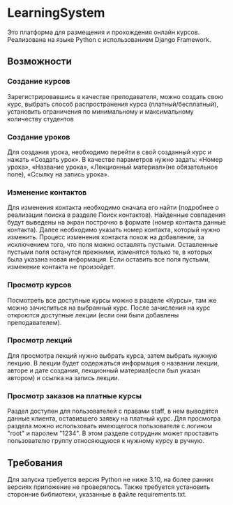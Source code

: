 # LearningSystem
Это платформа для размещения и прохождения онлайн курсов. Реализована на языке Python с использованием Django Framework.

## Возможности
### Создание курсов
Зарегистрировавшись в качестве преподавателя, можно создать свою курс, выбрать способ распространения курса (платный/бесплатный), установить ограничения по минимальному и максимальному количеству студентов

### Создание уроков
Для создания урока, необходимо перейти в свой созданный курс и нажать «Создать урок». В качестве параметров нужно задать: «Номер урока», «Название урока», «Лекционный материал»(не обязательное поле), «Ссылку на запись урока».

### Изменение контактов
Для изменения контакта необходимо сначала его найти (подробнее о реализации поиска в разделе Поиск контактов). Найденные совпадения будут выведены на экран построчно в формате (номер контакта данные контакта). Далее необходимо указать номер контакта, который нужно изменить. Процесс изменения контакта похож на добавление, за исключением того, что поля можно оставлять пустыми. Оставленные пустыми поля останутся прежними, изменятся только те, в которых была указана новая информация. Если оставить все поля пустыми, изменение контакта не произойдет. 

### Просмотр курсов
Посмотреть все доступные курсы можно в разделе «Курсы», там же можно зачислиться на выбранный курс. После зачисления на курс откроются доступные лекции (если они были добавлены преподавателем). 

### Просмотр лекций
Для просмотра лекций нужно выбрать курса, затем выбрать нужную лекцию. В лекции будет содержаться информация о названии лекции, авторе и дате создания, лекционный материал(если был указан автором) и ссылка на запись лекции.

### Просмотр заказов на платные курсы
Раздел доступен для пользователей с правами staff, в нем выводятся данные клиента, оставившего заявку на платный курс.
Для просмотра раздела можно использовать имеющегося пользователя с логином "root" и паролем "1234". В этом разделе сотрудник может проставить пользователю группу относяющуюся к нужному курсу в ручную.


## Требования
Для запуска требуется версия Python не ниже 3.10, на более ранних версиях приложение не проверялось. Также требуется установить сторонние библиотеки, указанные в файле requirements.txt.
